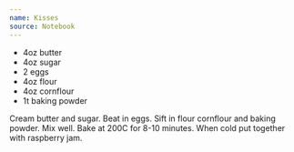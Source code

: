 ```yaml
---
name: Kisses
source: Notebook
---
```


* 4oz butter
* 4oz sugar
* 2 eggs
* 4oz flour
* 4oz cornflour
* 1t baking powder

Cream butter and sugar.  Beat in eggs.  Sift in flour cornflour and baking powder.  Mix well.  Bake at 200C for 8-10 minutes.  When cold put together with raspberry jam.

